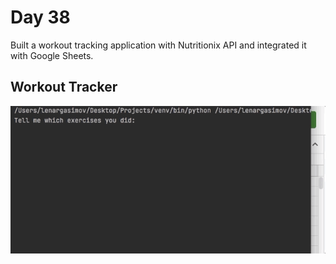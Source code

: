 # Day 38

Built a workout tracking application with Nutritionix API and integrated it with Google Sheets.

## Workout Tracker

![workout](workout.gif)
